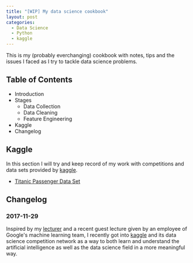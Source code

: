 ```yaml
---
title: "[WIP] My data science cookbook"
layout: post
categories:
  - Data Science
  - Python
  - kaggle
---
```



This is my (probably everchanging) cookbook with notes, tips and the issues I faced as I try to tackle data science problems.

## Table of Contents

- Introduction
- Stages
  - Data Collection
  - Data Cleaning
  - Feature Engineering
- Kaggle
- Changelog

## Kaggle
In this section I will try and keep record of my work with competitions and data sets provided by [kaggle](www.kaggle.com).

- [Titanic Passenger Data Set](./2017-11-25-kaggle-titanic.md)

## Changelog
### 2017-11-29
Inspired by my [lecturer](stdm.github.io) and a recent guest lecture given by an employee of Google's machine learning team, I recently got into [kaggle](www.kaggle.com) and its data science competition network as a way to both learn and understand the artificial intelligence as well as the data science field in a more meaningful way. 


